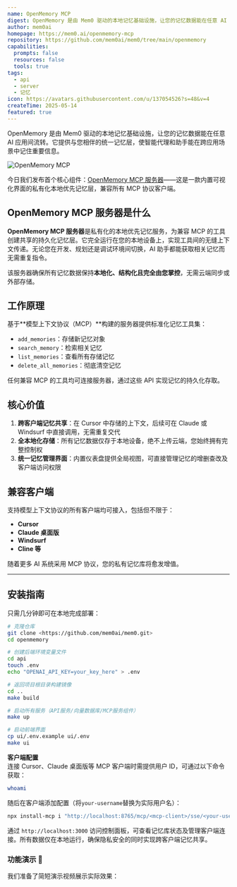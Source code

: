 ```yaml
---
name: OpenMemory MCP
digest: OpenMemory 是由 Mem0 驱动的本地记忆基础设施，让您的记忆数据能在任意 AI 应用间流转。它提供与您相伴的统一记忆层，使智能代理和助手能在跨应用场景中记住重要信息。
author: mem0ai
homepage: https://mem0.ai/openmemory-mcp
repository: https://github.com/mem0ai/mem0/tree/main/openmemory
capabilities:
  prompts: false
  resources: false
  tools: true
tags:
  - api
  - server
  - 记忆
icon: https://avatars.githubusercontent.com/u/137054526?s=48&v=4
createTime: 2025-05-14
featured: true
---
```


OpenMemory 是由 Mem0 驱动的本地记忆基础设施，让您的记忆数据能在任意 AI 应用间流转。它提供与您相伴的统一记忆层，使智能代理和助手能在跨应用场景中记住重要信息。

![OpenMemory MCP](/images/openmemory-mcp.png)

今日我们发布首个核心组件：[OpenMemory MCP 服务器](/zh/servers/openmemory-mcp)——这是一款内置可视化界面的私有化本地优先记忆层，兼容所有 MCP 协议客户端。

## OpenMemory MCP 服务器是什么

**OpenMemory MCP 服务器**是私有化的本地优先记忆服务，为兼容 MCP 的工具创建共享的持久化记忆层。它完全运行在您的本地设备上，实现工具间的无缝上下文传递。无论您在开发、规划还是调试环境间切换，AI 助手都能获取相关记忆而无需重复指令。

该服务器确保所有记忆数据保持**本地化、结构化且完全由您掌控**，无需云端同步或外部存储。

## 工作原理

基于**模型上下文协议（MCP）**构建的服务器提供标准化记忆工具集：

- `add_memories`：存储新记忆对象
- `search_memory`：检索相关记忆
- `list_memories`：查看所有存储记忆
- `delete_all_memories`：彻底清空记忆

任何兼容 MCP 的工具均可连接服务器，通过这些 API 实现记忆的持久化存取。

## 核心价值

1. **跨客户端记忆共享**：在 Cursor 中存储的上下文，后续可在 Claude 或 Windsurf 中直接调用，无需重复交代
2. **全本地化存储**：所有记忆数据仅存于本地设备，绝不上传云端，您始终拥有完整控制权
3. **统一记忆管理界面**：内置仪表盘提供全局视图，可直接管理记忆的增删查改及客户端访问权限

## 兼容客户端

支持模型上下文协议的所有客户端均可接入，包括但不限于：

- **Cursor**
- **Claude 桌面版**
- **Windsurf**
- **Cline 等**

随着更多 AI 系统采用 MCP 协议，您的私有记忆库将愈发增值。

---

## 安装指南

只需几分钟即可在本地完成部署：

```bash
# 克隆仓库
git clone <https://github.com/mem0ai/mem0.git>
cd openmemory

# 创建后端环境变量文件
cd api
touch .env
echo "OPENAI_API_KEY=your_key_here" > .env

# 返回项目根目录构建镜像
cd ..
make build

# 启动所有服务（API服务/向量数据库/MCP服务组件）
make up

# 启动前端界面
cp ui/.env.example ui/.env
make ui
```

**客户端配置**  
连接 Cursor、Claude 桌面版等 MCP 客户端时需提供用户 ID，可通过以下命令获取：

```bash
whoami
```

随后在客户端添加配置（将`your-username`替换为实际用户名）：

```bash
npx install-mcp i "http://localhost:8765/mcp/<mcp-client>/sse/<your-username>" --client <mcp-client>
```

通过 `http://localhost:3000` 访问控制面板，可查看记忆库状态及管理客户端连接。所有数据仅在本地运行，确保隐私安全的同时实现跨客户端记忆共享。

### 功能演示 🎥

我们准备了简短演示视频展示实际效果：

<video
src="https://mem0.ai/blog/content/media/2025/05/Mem0-openMemory.mp4"
poster="https://img.spacergif.org/v1/3340x2160/0a/spacer.png"
width="3340"
height="2160"
controls
playsinline
preload="metadata"
style="background: transparent url('https://mem0.ai/blog/content/media/2025/05/Mem0-openMemory_thumb.jpg') 50% 50% / cover no-repeat;"></video>

## 应用场景

**场景一：跨工具项目流**

在 Claude 桌面版定义项目技术需求 → 通过 Cursor 开发实现 → 使用 Windsurf 调试问题，全程共享 OpenMemory 传递的上下文。

**场景二：持久化偏好设置**

在任一工具设置代码风格或对话语气，切换其他 MCP 客户端时自动继承配置。

**场景三：项目知识库**

一次性保存关键项目信息，后续所有兼容 AI 工具均可直接调用，告别重复解释。

## 展望未来

OpenMemory MCP 服务器在**保持控制权与隐私性**的前提下，为兼容工具赋予记忆能力。它解决了现代大语言模型工作流的根本缺陷——跨工具、会话及环境的上下文丢失问题。

通过标准化记忆操作与全本地化存储，既降低 token 消耗提升性能，更为日益丰富的 AI 助手生态开启更智能的交互可能。

这仅是开端。MCP 服务器作为 OpenMemory 平台的首个核心层，标志着我们让记忆数据在 AI 系统间实现可移植、私有化且互操作的长期愿景。

选择 OpenMemory MCP，让您的 AI 记忆始终私有、便携、可控，真正实现数据主权。
